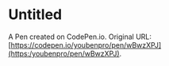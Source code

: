 # Untitled

A Pen created on CodePen.io. Original URL: [https://codepen.io/youbenpro/pen/wBwzXPJ](https:/youbenpro/pen/wBwzXPJ).

